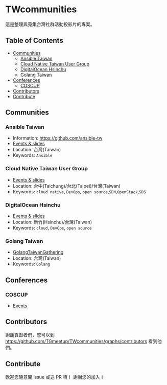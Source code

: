 # TWcommunities
這是整理與蒐集台灣社群活動投影片的專案。

## Table of Contents
- [Communities](#communities)
   - [Ansible Taiwan](#ansible-taiwan)
   - [Cloud Native Taiwan User Group](#cloud-native-taiwan-user-group)
   - [DigitalOcean Hsinchu](#digitalocean-hsinchu)
   - [Golang Taiwan](#golang-taiwan)
- [Conferences](#conferences)
   - [COSCUP](#coscup)
- [Contributors](#contributors)
- [Contribute](#contribute)

## Communities
### Ansible Taiwan
- Information: https://github.com/ansible-tw
- [Events & slides](https://github.com/ansible-tw/ansible-tw.github.io/blob/master/docs/presentation.md)
- Location: 台灣(Taiwan)
- Keywords: `Ansible`

### Cloud Native Taiwan User Group
- [Events & slides](communities/CNTUG.md)
- Location: 台中(Taichung)/台北(Taipei)/台灣(Taiwan)
- Keywords: `cloud native`, `DevOps`, `open source`,`SDN`,`OpenStack`,`SDS`

### DigitalOcean Hsinchu
- [Events & slides](communities/DigitalOceanHsinchu.md)
- Location: 新竹(Hsinchu)/台灣(Taiwan)
- Keywords: `cloud`, `DevOps`, `open source`

### Golang Taiwan
- [GolangTaiwanGathering](https://github.com/golangtw/GolangTaiwanGathering)
- Location: 台灣(Taiwan)
- Keywords: `Golang`

## Conferences
### COSCUP
- [Events](conferences/COSCUP.md)

## Contributors
謝謝貢獻者們，您可以到 https://github.com/TGmeetup/TWcommunities/graphs/contributors 看到他們。

## Contribute
歡迎您隨意開 issue 或送 PR 唷！ 謝謝您的加入！
